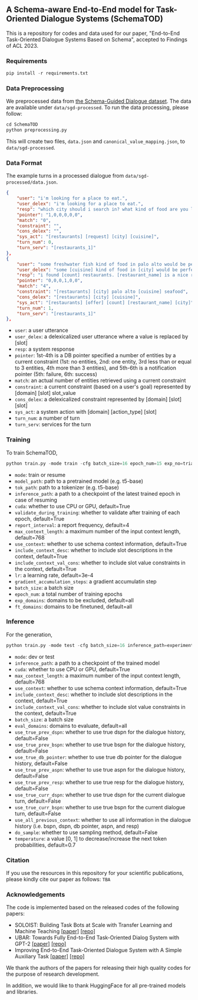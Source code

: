 ## A Schema-aware End-to-End model for Task-Oriented Dialogue Systems (SchemaTOD)
This is a repository for codes and data used for our paper, "End-to-End Task-Oriented Dialogue Systems Based on Schema", accepted to Findings of ACL 2023.

### Requirements
```python
pip install -r requirements.txt
```

### Data Preprocessing
We preprocessed data from [the Schema-Guided Dialogue dataset](https://github.com/google-research-datasets/dstc8-schema-guided-dialogue).
The data are available under `data/sgd-processed`.
To run the data processing, please follow:
```python
cd SchemaTOD
python preprocessing.py
```
This will create two files, `data.json` and `canonical_value_mapping.json`, to `data/sgd-processed`.

### Data Format
The example turns in a processed dialogue from `data/sgd-processed/data.json`.
```json
{
    "user": "i'm looking for a place to eat.",
    "user_delex": "i'm looking for a place to eat.",
    "resp": "which city should i search in? what kind of food are you looking for?",
    "pointer": "1,0,0,0,0,0",
    "match": "0",
    "constraint": "",
    "cons_delex": "",
    "sys_act": "[restaurants] [request] [city] [cuisine]",
    "turn_num": 0,
    "turn_serv": "[restaurants_1]"
},
{
    "user": "some freshwater fish kind of food in palo alto would be perfect.",
    "user_delex": "some [cuisine] kind of food in [city] would be perfect.",
    "resp": "i found [count] restaurants. [restaurant_name] is a nice restaurant in [city].",
    "pointer": "0,0,0,1,0,0",
    "match": "4",
    "constraint": "[restaurants] [city] palo alto [cuisine] seafood",
    "cons_delex": "[restaurants] [city] [cuisine]",
    "sys_act": "[restaurants] [offer] [count] [restaurant_name] [city]",
    "turn_num": 1,
    "turn_serv": "[restaurants_1]"
},
```
- `user`: a user utterance
- `user_delex`: a delexicalized user utterance where a value is replaced by [slot]
- `resp`: a system response
- `pointer`: 1st-4th is a DB pointer specified a number of entities by a current constraint (1st: no entities, 2nd: one entity, 3rd less than or equal to 3 entities, 4th more than 3 entities), and 5th-6th is a notification pointer (5th: failure, 6th: success)
- `match`: an actual number of entities retrieved using a current constraint
- `constraint`: a current constraint (based on a user's goal) represented by [domain] [slot] slot_value
- `cons_delex`: a delexicalized constraint represented by [domain] [slot] [slot]
- `sys_act`: a system action with [domain] [action_type] [slot]
- `turn_num`: a number of turn
- `turn_serv`: services for the turn

### Training
To train SchemaTOD, 
```python
python train.py -mode train -cfg batch_size=16 epoch_num=15 exp_no=trial cuda=True
```
- `mode`: train or resume
- `model_path`: path to a pretrained model (e.g. t5-base)
- `tok_path`: path to a tokenizer (e.g. t5-base)
- `inference_path`: a path to a checkpoint of the latest trained epoch in case of resuming
- `cuda`: whether to use CPU or GPU, default=True
- `validate_during_training`: whether to validate after training of each epoch, default=True
- `report_interval`: a report frequency, default=4 
- `max_context_length`: a maximum number of the input context length, default=768
- `use_context`: whether to use schema context information, default=True
- `include_context_desc`: whether to include slot descriptions in the context, default=True
- `include_context_val_cons`: whether to include slot value constraints in the context, default=True
- `lr`: a learning rate, default=3e-4
- `gradient_accumulation_steps`: a gradient accumulatin step 
- `batch_size`: a batch size
- `epoch_num`: a total number of training epochs
- `exp_domains`: domains to be excluded, default=all
- `ft_domains`: domains to be finetuned, default=all

### Inference
For the generation,
```python
python train.py -mode test -cfg batch_size=16 inference_path=experiments/all_trial_bs16_ga1/epoch15 cuda=True
```
- `mode`: dev or test
- `inference_path`: a path to a checkpoint of the trained model
- `cuda`: whether to use CPU or GPU, default=True
- `max_context_length`: a maximum number of the input context length, default=768
- `use_context`: whether to use schema context information, default=True
- `include_context_desc`: whether to include slot descriptions in the context, default=True
- `include_context_val_cons`: whether to include slot value constraints in the context, default=True
- `batch_size`: a batch size
- `eval_domains`: domains to evaluate, default=all
- `use_true_prev_dspn`: whether to use true dspn for the dialogue history, default=False 
- `use_true_prev_bspn`: whether to use true bspn for the dialogue history, default=False
- `use_true_db_pointer`: whether to use true db pointer for the dialogue history, default=False
- `use_true_prev_aspn`: whether to use true aspn for the dialogue history, default=False 
- `use_true_prev_resp`: whether to use true resp for the dialogue history, default=False
- `use_true_curr_dspn`: whether to use true dspn for the current dialogue turn, default=False 
- `use_true_curr_bspn`: whether to use true bspn for the current dialogue turn, default=False 
- `use_all_previous_context`: whether to use all information in the dialogue history (i.e. bspn, dspn, db pointer, aspn, and resp) 
- `do_sample`: whether to use sampling method, default=False
- `temperature`: a value [0, 1] to decrease/increase the next token probabilities, default=0.7

### Citation
If you use the resources in this repository for your scientific publications, please kindly cite our paper as follows: `TBA`

### Acknowledgements
The code is implemented based on the released codes of the following papers:
- SOLOIST: Building Task Bots at Scale with Transfer Learning and Machine Teaching [[paper]](https://aclanthology.org/2021.tacl-1.49.pdf) [[repo]](https://github.com/pengbaolin/soloist)
- UBAR: Towards Fully End-to-End Task-Oriented Dialog System with GPT-2 [[paper]](https://arxiv.org/pdf/2012.03539.pdf) [[repo]](https://github.com/TonyNemo/UBAR-MultiWOZ)
- Improving End-to-End Task-Oriented Dialogue System with A Simple Auxiliary Task [[paper]](https://aclanthology.org/2021.findings-emnlp.112.pdf) [[repo]](https://github.com/bepoetree/MTTOD)

We thank the authors of the papers for releasing their high quality codes for the purpose of research development.

In addition, we would like to thank HuggingFace for all pre-trained models and libraries.
